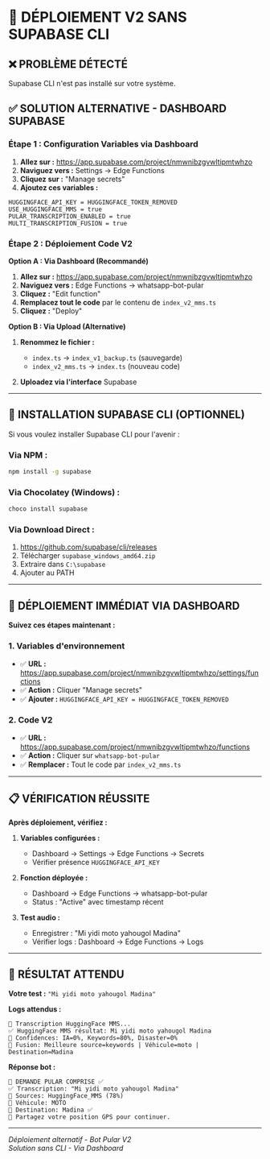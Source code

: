 # 🚀 DÉPLOIEMENT V2 SANS SUPABASE CLI

## ❌ PROBLÈME DÉTECTÉ
Supabase CLI n'est pas installé sur votre système.

## ✅ SOLUTION ALTERNATIVE - DASHBOARD SUPABASE

### **Étape 1 : Configuration Variables via Dashboard**

1. **Allez sur :** https://app.supabase.com/project/nmwnibzgvwltipmtwhzo
2. **Naviguez vers :** Settings → Edge Functions
3. **Cliquez sur :** "Manage secrets"
4. **Ajoutez ces variables :**

```
HUGGINGFACE_API_KEY = HUGGINGFACE_TOKEN_REMOVED
USE_HUGGINGFACE_MMS = true  
PULAR_TRANSCRIPTION_ENABLED = true
MULTI_TRANSCRIPTION_FUSION = true
```

### **Étape 2 : Déploiement Code V2**

**Option A : Via Dashboard (Recommandé)**

1. **Allez sur :** https://app.supabase.com/project/nmwnibzgvwltipmtwhzo
2. **Naviguez vers :** Edge Functions → whatsapp-bot-pular
3. **Cliquez :** "Edit function"
4. **Remplacez tout le code** par le contenu de `index_v2_mms.ts`
5. **Cliquez :** "Deploy"

**Option B : Via Upload (Alternative)**

1. **Renommez le fichier :**
   - `index.ts` → `index_v1_backup.ts` (sauvegarde)
   - `index_v2_mms.ts` → `index.ts` (nouveau code)

2. **Uploadez via l'interface** Supabase

---

## 🔧 INSTALLATION SUPABASE CLI (OPTIONNEL)

Si vous voulez installer Supabase CLI pour l'avenir :

### **Via NPM :**
```cmd
npm install -g supabase
```

### **Via Chocolatey (Windows) :**
```cmd
choco install supabase
```

### **Via Download Direct :**
1. https://github.com/supabase/cli/releases
2. Télécharger `supabase_windows_amd64.zip`
3. Extraire dans `C:\supabase`
4. Ajouter au PATH

---

## 🎯 DÉPLOIEMENT IMMÉDIAT VIA DASHBOARD

**Suivez ces étapes maintenant :**

### **1. Variables d'environnement**
- ✅ **URL :** https://app.supabase.com/project/nmwnibzgvwltipmtwhzo/settings/functions
- ✅ **Action :** Cliquer "Manage secrets"
- ✅ **Ajouter :** `HUGGINGFACE_API_KEY = HUGGINGFACE_TOKEN_REMOVED`

### **2. Code V2**
- ✅ **URL :** https://app.supabase.com/project/nmwnibzgvwltipmtwhzo/functions
- ✅ **Action :** Cliquer sur `whatsapp-bot-pular`
- ✅ **Remplacer :** Tout le code par `index_v2_mms.ts`

---

## 📋 VÉRIFICATION RÉUSSITE

**Après déploiement, vérifiez :**

1. **Variables configurées :**
   - Dashboard → Settings → Edge Functions → Secrets
   - Vérifier présence `HUGGINGFACE_API_KEY`

2. **Fonction déployée :**
   - Dashboard → Edge Functions → whatsapp-bot-pular
   - Status : "Active" avec timestamp récent

3. **Test audio :**
   - Enregistrer : "Mi yidi moto yahougol Madina"
   - Vérifier logs : Dashboard → Edge Functions → Logs

---

## 🎉 RÉSULTAT ATTENDU

**Votre test :** `"Mi yidi moto yahougol Madina"`

**Logs attendus :**
```
🤗 Transcription HuggingFace MMS...
✅ HuggingFace MMS résultat: Mi yidi moto yahougol Madina
🎯 Confidences: IA=0%, Keywords=80%, Disaster=0%
🧠 Fusion: Meilleure source=keywords | Véhicule=moto | Destination=Madina
```

**Réponse bot :**
```
🎤 DEMANDE PULAR COMPRISE ✅
✅ Transcription: "Mi yidi moto yahougol Madina"
🤖 Sources: HuggingFace_MMS (78%)
🚗 Véhicule: MOTO  
📍 Destination: Madina ✅
📍 Partagez votre position GPS pour continuer.
```

---

*Déploiement alternatif - Bot Pular V2*  
*Solution sans CLI - Via Dashboard*